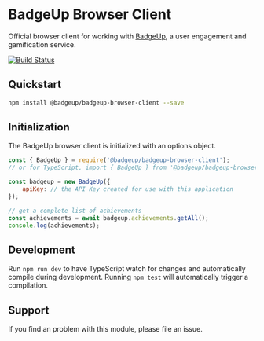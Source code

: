# BadgeUp Browser Client
Official browser client for working with [BadgeUp](https://www.badgeup.io/), a user engagement and gamification service.

[![Build Status](https://travis-ci.org/BadgeUp/badgeup-browser-client.svg?branch=master)](https://travis-ci.org/BadgeUp/badgeup-browser-client)

## Quickstart

```sh
npm install @badgeup/badgeup-browser-client --save
```

## Initialization
The BadgeUp browser client is initialized with an options object.
```js
const { BadgeUp } = require('@badgeup/badgeup-browser-client');
// or for TypeScript, import { BadgeUp } from '@badgeup/badgeup-browser-client';

const badgeup = new BadgeUp({
    apiKey: // the API Key created for use with this application
});

// get a complete list of achievements
const achievements = await badgeup.achievements.getAll();
console.log(achievements);
```

## Development

Run `npm run dev` to have TypeScript watch for changes and automatically compile during development. Running `npm test` will automatically trigger a compilation.

## Support

If you find an problem with this module, please file an issue.
